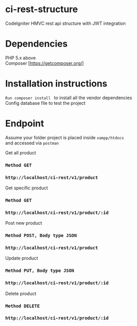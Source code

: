 # ci-rest-structure
CodeIgniter HMVC rest api structure with JWT integration

# Dependencies
PHP 5.x above <br />
Composer [https://getcomposer.org/]

# Installation instructions
```Run composer install ``` to install all the vendor dependencies<br />
Config database file to test the project

# Endpoint
Assume your folder project is placed inside ```xampp/htdocs```<br /> 
and accessed via ```postman```

Get all product
### `Method GET`
### `http://localhost/ci-rest/v1/product`

Get specific product
### `Method GET`
### `http://localhost/ci-rest/v1/product/:id`

Post new product
### `Method POST, Body type JSON`
### `http://localhost/ci-rest/v1/product`

Update product
### `Method PUT, Body type JSON`
### `http://localhost/ci-rest/v1/product/:id`

Delete product
### `Method DELETE`
### `http://localhost/ci-rest/v1/product/:id`